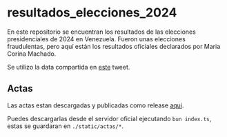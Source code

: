 # resultados_elecciones_2024

En este repositorio se encuentran los resultados de las elecciones presidenciales de 2024 en Venezuela.
Fueron unas elecciones fraudulentas, pero aquí están los resultados oficiales declarados por Maria Corina Machado.

Se utilizo la data compartida en [este](https://x.com/MariaCorinaYA/status/1819444044382019706) tweet.

## Actas

Las actas estan descargadas y publicadas como release [aqui](https://github.com/utilitiesvzla/actas-elecciones-2024/releases/tag/v1.0.0).

Puedes descargarlas desde el servidor oficial ejecutando `bun index.ts`, estas se guardaran en `./static/actas/*`.
